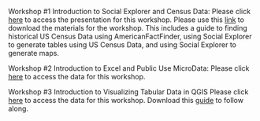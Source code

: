 Workshop #1 Introduction to Social Explorer and Census Data:
Please click [here](https://github.com/barnarderc/workshops/blob/master/Spring%202018/Mississippi%20Semester/introduction_to_gis_workshophistorical_0%20(1).pdf) to access the presentation for this workshop.
Please use this [link](https://github.com/barnarderc/workshops/blob/master/Spring%202018/Mississippi%20Semester/Mississippi_Workshop1.zip) to download the materials for the workshop. This includes a guide to finding historical US Census Data using AmericanFactFinder, using Social Explorer to generate tables using US Census Data, and using Social Explorer to generate maps. 
 
Workshop #2 Introduction to Excel and Public Use MicroData:
Please click [here](https://github.com/barnarderc/workshops/blob/master/Spring%202018/Mississippi%20Semester/workshop2.csv) to access the data for this workshop.
 
Workshop #3 Introduction to Visualizing Tabular Data in QGIS
Please click [here](https://github.com/barnarderc/workshops/blob/master/Spring%202018/Mississippi%20Semester/Workshop3.zip) to access the data for this workshop.
Download this [guide](https://github.com/barnarderc/workshops/blob/master/Spring%202018/Mississippi%20Semester/Workshop3Guide.pdf) to follow along. 

